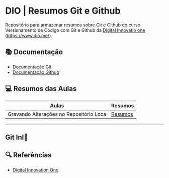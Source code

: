 
# DIO | Resumos Git e Github

Repositório para armazenar resumos sobre Git e Github do curso Versionamento de Código com Git e Github da [Digital Innovatio one]() (https://www.dio.me/).

## 📚 Documentação
- [Documentação Git](https://git-scm.cim/doc)
- [Documentação Github](https://git-scm.cim/doc)

## 💻 Resumos das Aulas

| Aulas | Resumos |
|-------|---------|
|Gravando Alterações no Repositório Loca | [Resumos]() |

---
Git InI🐙
---

## 🔍 Referências
- [Digital Innovation One]().